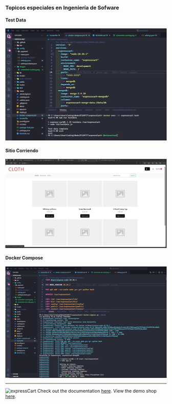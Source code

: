 ### Topicos especiales en Ingeniería de Sofware
#### Test Data
![Alt text](./images/screenshot-test-data.png)
#### Sitio Corriendo
![Alt text](./images/screenshot-running.png)
#### Docker Compose
![Alt text](./images/screenshot-docker-compose.png)
***

![expressCart](https://raw.githubusercontent.com/mrvautin/expressCart/master/public/images/logo.png)
Check out the documentation [here](https://github.com/mrvautin/expressCart/wiki).
View the demo shop [here](https://expresscart-demo.markmoffat.com/).